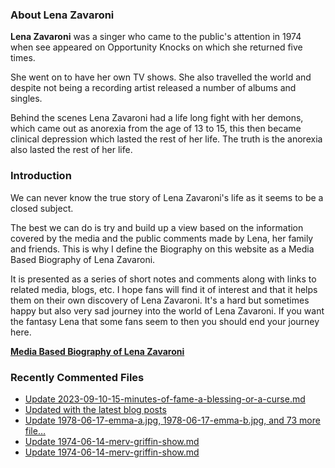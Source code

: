### About Lena Zavaroni

<p><strong>Lena Zavaroni</strong> was a singer who came to the public's attention in 1974 when see appeared on Opportunity Knocks on which she returned five times.</p>

<p>She went on to have her own TV shows. She also travelled the world and despite not being a recording artist released a number of albums and singles.</p>

<p>Behind the scenes Lena Zavaroni had a life long fight with her demons, which came out as anorexia from the age of 13 to 15, this then became clinical depression which lasted the rest of her life. The truth is the anorexia also lasted the rest of her life.</p>

### Introduction

<p>We can never know the true story of Lena Zavaroni's life as it seems to be a closed subject.</p>

<p>The best we can do is try and build up a view based on the information covered by the media and the public comments made by Lena, her family and friends. This is why I define the Biography on this website as a Media Based Biography of Lena Zavaroni.</p>

<p>It is presented as a series of short notes and comments along with links to related media, blogs, etc. I hope fans will find it of interest and that it helps them on their own discovery of Lena Zavaroni. It's a hard but sometimes happy but also very sad journey into the world of Lena Zavaroni. If you want the fantasy Lena that some fans seem to then you should end your journey here.</p>

<a href="https://fanzoflenazavaroni.github.io/1963-11-04-lena-zavaroni/"><strong>Media Based Biography of Lena Zavaroni</strong></a>

### Recently Commented Files

<!-- BLOG-POST-LIST:START -->
- [Update 2023-09-10-15-minutes-of-fame-a-blessing-or-a-curse.md](https://github.com/FanzOfLenaZavaroni/fanzoflenazavaroni.github.io/commit/0aa346ba89603bd6b77c6a978116baf908049cb8)
- [Updated with the latest blog posts](https://github.com/FanzOfLenaZavaroni/fanzoflenazavaroni.github.io/commit/786a6d841ec8a085e8b0f89f31d9d3df984d97be)
- [Update 1978-06-17-emma-a.jpg, 1978-06-17-emma-b.jpg, and 73 more file…](https://github.com/FanzOfLenaZavaroni/fanzoflenazavaroni.github.io/commit/8b4fc4404ff7a4a5e123f7b7d11f1f4ec8d958b6)
- [Update 1974-06-14-merv-griffin-show.md](https://github.com/FanzOfLenaZavaroni/fanzoflenazavaroni.github.io/commit/40921fb0d4e4a63cadef8d4188dd4e338ed631c0)
- [Update 1974-06-14-merv-griffin-show.md](https://github.com/FanzOfLenaZavaroni/fanzoflenazavaroni.github.io/commit/7b1175e389ab9dc79b797cbc8fb6ebc7f36ae2a1)
<!-- BLOG-POST-LIST:END -->
